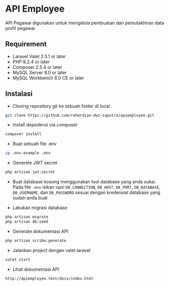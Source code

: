 # API Employee
API Pegawai digunakan untuk mengelola pembuatan dan pemutakhiran data profil pegawai

## Requirement
- Laravel Valet 2.5.1 or later
- PHP 8.2.4 or later
- Composer 2.5.4 or later
- MySQL Server 8.0 or later
- MySQL Workbench 8.0 CE or later

## Instalasi
- Cloning repository git ke sebuah folder di local
```sh
git clone https://github.com/rahardian-dwi-saputra/apiemployee.git
```

- Install depedensi via composer
```sh
composer install
```

- Buat sebuah file .env
```sh
cp .env.example .env
```

- Generete JWT secret
```sh
php artisan jwt:secret
```

- Buat database kosong menggunakan tool database yang anda sukai. Pada file `.env` isikan opsi `DB_CONNECTION`, `DB_HOST`, `DB_PORT`, `DB_DATABASE`, `DB_USERNAME`, dan `DB_PASSWORD` sesuai dengan kredensial database yang sudah anda buat

- Lakukan migrasi database
```sh
php artisan migrate
php artisan db:seed
```

- Generate dokumentasi API
```sh
php artisan scribe:generate
```

- Jalankan project dengan valet laravel
```sh
valet start
```

- Lihat dokumentasi API
```sh
http://apiemployee.test/docs/index.html
```